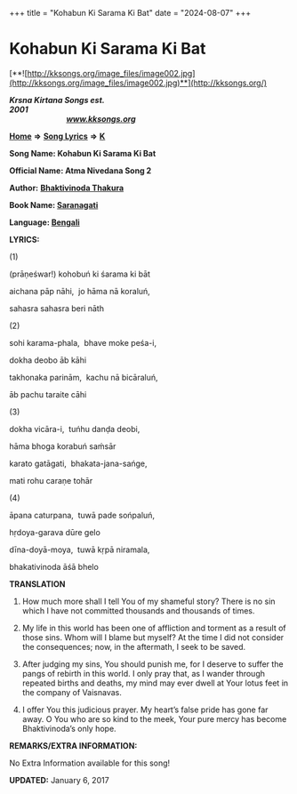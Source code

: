 +++
title = "Kohabun Ki Sarama Ki Bat"
date = "2024-08-07"
+++

# Kohabun Ki Sarama Ki Bat
[**![http://kksongs.org/image_files/image002.jpg](http://kksongs.org/image_files/image002.jpg)**](http://kksongs.org/)

**_Krsna Kirtana Songs est. 2001_**                                                                                                                                                 **_www.kksongs.org_**

**[Home](http://kksongs.org/)** **⇒** **[Song Lyrics](http://kksongs.org/lyrics.html)** **⇒** **[K](http://kksongs.org/songs/song_k.html)**

**Song Name: Kohabun Ki Sarama Ki Bat**

**Official Name: Atma Nivedana Song 2**

**Author:** [**Bhaktivinoda Thakura**](http://kksongs.org/authors/list/bhaktivinoda.html)

**Book Name: [Saranagati](http://kksongs.org/authors/literature/saranagati.html)**

**Language: [Bengali](http://kksongs.org/language/list/bengali.html)**

**LYRICS:**

(1)

(prāṇeśwar!) kohobuń ki śarama ki bāt

aichana pāp nāhi,  jo hāma nā koraluń,

sahasra sahasra beri nāth

(2)

sohi karama-phala,  bhave moke peśa-i,

dokha deobo āb kāhi

takhonaka parinām,  kachu nā bicāraluń,

āb pachu taraite cāhi

(3)

dokha vicāra-i,  tuńhu danḍa deobi,

hāma bhoga korabuń saḿsār

karato gatāgati,  bhakata-jana-sańge,

mati rohu caraṇe tohār

(4)

āpana caturpana,  tuwā pade sońpaluń,

hṛdoya-garava dūre gelo

dīna-doyā-moya,  tuwā kṛpā niramala,

bhakativinoda āśā bhelo

**TRANSLATION**

1) How much more shall I tell You of my shameful story? There is no sin which I have not committed thousands and thousands of times.

2) My life in this world has been one of affliction and torment as a result of those sins. Whom will I blame but myself? At the time I did not consider the consequences; now, in the aftermath, I seek to be saved.

3) After judging my sins, You should punish me, for I deserve to suffer the pangs of rebirth in this world. I only pray that, as I wander through repeated births and deaths, my mind may ever dwell at Your lotus feet in the company of Vaisnavas.

4) I offer You this judicious prayer. My heart’s false pride has gone far away. O You who are so kind to the meek, Your pure mercy has become Bhaktivinoda’s only hope.

**REMARKS/EXTRA INFORMATION:**

No Extra Information available for this song!

**UPDATED:** January 6, 2017